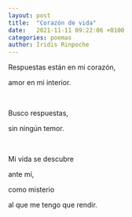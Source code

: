 ```yaml
---
layout: post
title:  "Corazón de vida"
date:   2021-11-11 09:22:06 +0100
categories: poemas
author: Iridis Rinpoche
---
```



Respuestas están en mi corazón,

amor en mi interior.

<br>

Busco respuestas,

sin ningún temor.

<br>

Mi vida se descubre 

ante mí,

como misterio

al que me tengo que rendir.